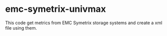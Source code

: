 # emc-symetrix-univmax

This code get metrics from EMC Symetrix storage systems and create a xml file using them. 
